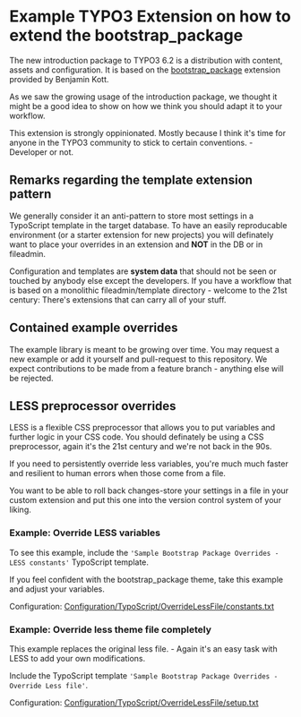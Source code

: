 # Example TYPO3 Extension on how to extend the bootstrap_package

The new introduction package to TYPO3 6.2 is a distribution with content, assets and configuration.
It is based on the [bootstrap_package](https://github.com/benjaminkott/bootstrap_package) extension provided by Benjamin Kott.

As we saw the growing usage of the introduction package, we thought it might be a good idea to show on how we think you should adapt it to your workflow.

This extension is strongly oppinionated. Mostly because I think it's time for anyone in the TYPO3 community to stick to certain conventions. - Developer or not.

## Remarks regarding the template extension pattern

We generally consider it an anti-pattern to store most settings in a TypoScript template in the target database. To have an easily reproducable environment (or a starter extension for new projects) you will definately want to place your overrides in an extension and **NOT** in the DB or in fileadmin.

Configuration and templates are **system data** that should not be seen or touched by anybody else except the developers. If you have a workflow that is based on a monolithic fileadmin/template directory - welcome to the 21st century: There's extensions that can carry all of your stuff.

## Contained example overrides

The example library is meant to be growing over time. You may request a new example or add it yourself and pull-request to this repository. We expect contributions to be made from a feature branch - anything else will be rejected.

## LESS preprocessor overrides

LESS is a flexible CSS preprocessor that allows you to put variables and further logic in your CSS code. You should definately be using a CSS preprocessor, again it's the 21st century and we're not back in the 90s.

If you need to persistently override less variables, you're much much faster and resilient to human errors when those come from a file.

You want to be able to roll back changes-store your settings in a file in your custom extension and put this one into the version control system of your liking.

### Example: Override LESS variables

To see this example, include the ``'Sample Bootstrap Package Overrides - LESS constants'`` TypoScript template.

If you feel confident with the bootstrap_package theme, take this example and adjust your variables.

Configuration: [Configuration/TypoScript/OverrideLessFile/constants.txt](Configuration/TypoScript/OverrideLessFile/constants.txt)

### Example: Override less theme file completely

This example replaces the original less file. - Again it's an easy task with LESS to add your own modifications.

Include the TypoScript template ``'Sample Bootstrap Package Overrides - Override Less file'``.

Configuration: [Configuration/TypoScript/OverrideLessFile/setup.txt](Configuration/TypoScript/OverrideLessFile/constants.txt)
